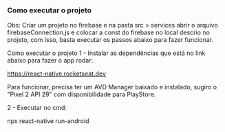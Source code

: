### Como executar o projeto
Obs: Criar um projeto no firebase e na pasta src > services abrir o arquivo firebaseConnection.js e colocar a const do firebase no local descrio no projeto, com isso, 
basta executar os passos abaixo para fazer funcionar.

Como executar o projeto
1 - Instalar as dependências que está no link abaixo para fazer o app rodar:

https://react-native.rocketseat.dev

Para funcionar, precisa ter um AVD Manager baixado e instalado, sugiro o "Pixel 2 API 29" com disponibilidade para PlayStore.

2 - Executar no cmd:

npx react-native run-android
